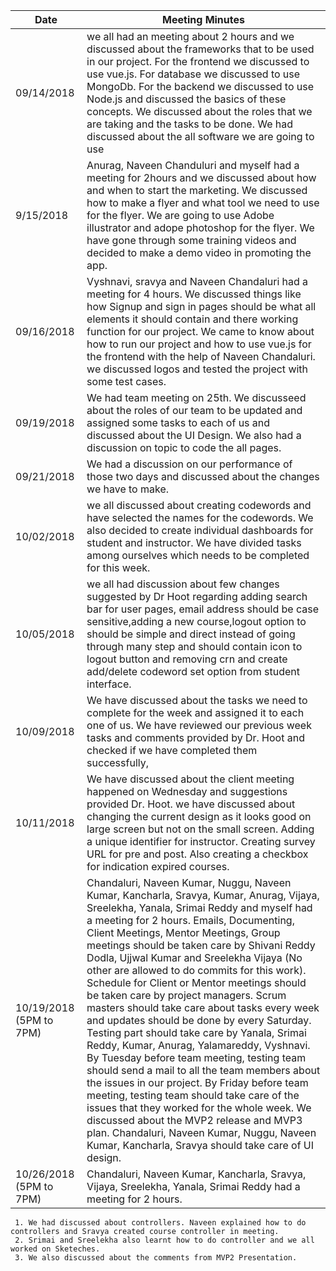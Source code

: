 | Date       | Meeting Minutes                                                                                                                                                                                                                                                                                                                                                                                                                |
|------------|--------------------------------------------------------------------------------------------------------------------------------------------------------------------------------------------------------------------------------------------------------------------------------------------------------------------------------------------------------------------------------------------------------------------------------|
| 09/14/2018 | we all had an meeting about 2 hours and we discussed about the frameworks that to be used in our project. For the frontend we discussed to use vue.js. For database we discussed to use MongoDb. For the backend we discussed to use Node.js and discussed the basics of these concepts. We discussed about the roles that we are taking and the tasks to be done. We had discussed about the all software we are going to use |
| 9/15/2018  | Anurag, Naveen Chanduluri and myself had a meeting for 2hours and we discussed about how and when to start the marketing. We discussed how to make a flyer and what tool we need to use for the flyer. We are going to use Adobe illustrator and adope photoshop for the flyer. We have gone through some training videos and decided to make a demo video in promoting the app.                                               |
| 09/16/2018 | Vyshnavi, sravya and Naveen Chandaluri had a meeting for 4 hours. We discussed things like how Signup and sign in pages should be what all elements it should contain and there working function for our project. We came to know about how to run our project and how to use vue.js for the frontend with the help of Naveen Chandaluri. we discussed logos and tested the project with some test cases.                      |
| 09/19/2018 | We had team meeting on 25th.   We discusseed about the roles of our team to be updated and assigned some tasks to each of us and discussed about the UI Design.    We also had a discussion on topic to code the all pages.                                                                                                                                                                                                    |
| 09/21/2018 | We had a discussion on our performance of those two days and discussed about the changes we have to make.                                                                                                                                                                                                                                                                                                                      |
| 10/02/2018 | we all discussed about creating codewords and have selected the names for the codewords. We also decided to create individual dashboards for student and instructor. We have divided tasks among ourselves which needs to be completed for this week.                                                                                                                                                                          |
| 10/05/2018 | we all had discussion about few changes suggested by Dr Hoot regarding adding search bar for user pages, email address should be case sensitive,adding a new course,logout option to should be simple and direct instead of going through many step and should contain icon to logout button and removing crn and create add/delete codeword set option from student interface.                                                |
| 10/09/2018 | We have discussed about the tasks we need to complete for the week and assigned it to each one of us. We have reviewed our previous week tasks and comments provided by Dr. Hoot and checked if we have completed them successfully,                                                                                                                                                                                           |
| 10/11/2018 | We have discussed about the client meeting happened on Wednesday and suggestions provided Dr. Hoot. we have discussed about changing the current design as it looks good on large screen but not on the small screen. Adding a unique identifier for instructor. Creating survey URL for pre and post. Also creating a checkbox for indication expired courses.                                                                |
| 10/19/2018 (5PM to 7PM) | Chandaluri, Naveen Kumar, Nuggu, Naveen Kumar, Kancharla, Sravya, Kumar, Anurag, Vijaya, Sreelekha, Yanala, Srimai Reddy and myself had a meeting for 2 hours. Emails, Documenting, Client Meetings, Mentor Meetings, Group meetings should be taken care by Shivani Reddy Dodla, Ujjwal Kumar and Sreelekha Vijaya (No other are allowed to do commits for this work). Schedule for Client or Mentor meetings should be taken care by project managers. Scrum masters should take care about tasks every week and updates should be done by every Saturday. Testing part should take care by Yanala, Srimai Reddy, Kumar, Anurag, Yalamareddy, Vyshnavi. By Tuesday before team meeting, testing team should send a mail to all the team members about the issues in our project. By Friday before team meeting, testing team should take care of the issues that they worked for the whole week. We discussed about the MVP2 release and MVP3 plan. Chandaluri, Naveen Kumar, Nuggu, Naveen Kumar, Kancharla, Sravya should take care of UI design.    |
| 10/26/2018 (5PM to 7PM) | Chandaluri, Naveen Kumar, Kancharla, Sravya, Vijaya, Sreelekha, Yanala, Srimai Reddy had a meeting for 2 hours. 
     1. We had discussed about controllers. Naveen explained how to do controllers and Sravya created course controller in meeting.
     2. Srimai and Sreelekha also learnt how to do controller and we all worked on Sketeches. 
     3. We also discussed about the comments from MVP2 Presentation.
